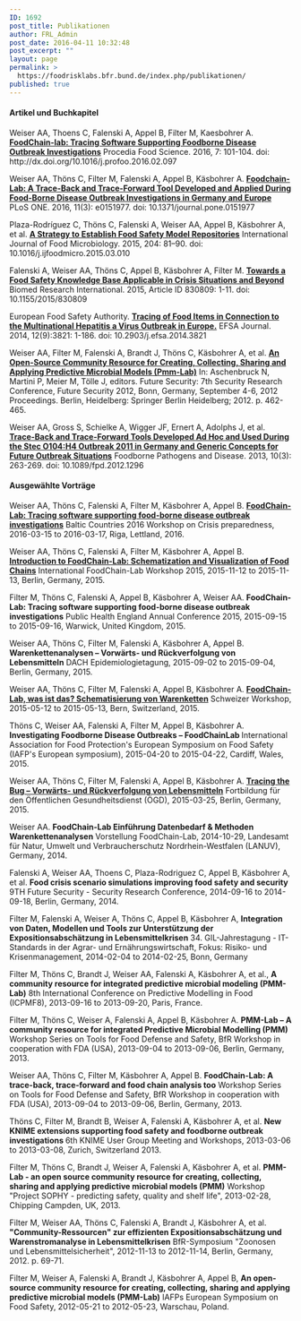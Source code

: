 ```yaml
---
ID: 1692
post_title: Publikationen
author: FRL_Admin
post_date: 2016-04-11 10:32:48
post_excerpt: ""
layout: page
permalink: >
  https://foodrisklabs.bfr.bund.de/index.php/publikationen/
published: true
---
```

<h4 id="Paper">Artikel und Buchkapitel</h4>
Weiser AA, Thoens C, Falenski A, Appel B, Filter M, Kaesbohrer A.
<a href="http://www.sciencedirect.com/science/article/pii/S2211601X16000985" target="_blank"><strong>FoodChain-lab: Tracing Software Supporting Foodborne Disease Outbreak Investigations</strong></a>
Procedia Food Science. 2016, 7: 101-104.
doi: http://dx.doi.org/10.1016/j.profoo.2016.02.097

Weiser AA, Thöns C, Filter M, Falenski A, Appel B, Käsbohrer A.
<a href="http://journals.plos.org/plosone/article?id=10.1371/journal.pone.0151977" target="_blank"><strong>Foodchain-Lab: A Trace-Back and Trace-Forward Tool Developed and Applied During Food-Borne Disease Outbreak Investigations in Germany and Europe</strong></a>
PLoS ONE. 2016, 11(3): e0151977.
doi: 10.1371/journal.pone.0151977

Plaza-Rodríguez C, Thöns C, Falenski A, Weiser AA, Appel B, Käsbohrer A, et al.
<a href="http://www.sciencedirect.com/science/article/pii/S016816051500149X" target="_blank"><strong>A Strategy to Establish Food Safety Model Repositories</strong></a>
International Journal of Food Microbiology. 2015, 204: 81–90.
doi: 10.1016/j.ijfoodmicro.2015.03.010

Falenski A, Weiser AA, Thöns C, Appel B, Käsbohrer A, Filter M.
<a href="http://www.hindawi.com/journals/bmri/2015/830809/" target="_blank"><strong>Towards a Food Safety Knowledge Base Applicable in Crisis Situations and Beyond</strong></a>
Biomed Research International. 2015, Article ID 830809: 1-11.
doi: 10.1155/2015/830809

European Food Safety Authority.
<a href="http://www.efsa.europa.eu/sites/default/files/scientific_output/files/main_documents/3821.pdf" target="_blank"><strong>Tracing of Food Items in Connection to the Multinational Hepatitis a Virus Outbreak in Europe.</strong></a>
EFSA Journal. 2014, 12(9):3821: 1-186.
doi: 10.2903/j.efsa.2014.3821

Weiser AA, Filter M, Falenski A, Brandt J, Thöns C, Käsbohrer A, et al.
<a href="http://link.springer.com/chapter/10.1007%2F978-3-642-33161-9_65" target="_blank"><strong>An Open-Source Community Resource for Creating, Collecting, Sharing and Applying Predictive Microbial Models (Pmm-Lab)</strong></a>
In: Aschenbruck N, Martini P, Meier M, Tölle J, editors. Future Security: 7th Security Research Conference, Future Security 2012, Bonn, Germany, September 4-6, 2012 Proceedings. Berlin, Heidelberg: Springer Berlin Heidelberg; 2012. p. 462-465.

Weiser AA, Gross S, Schielke A, Wigger JF, Ernert A, Adolphs J, et al.
<a href="http://online.liebertpub.com/doi/abs/10.1089/fpd.2012.1296" target="_blank"><strong>Trace-Back and Trace-Forward Tools Developed Ad Hoc and Used During the Stec O104:H4 Outbreak 2011 in Germany and Generic Concepts for Future Outbreak Situations</strong></a>
Foodborne Pathogens and Disease. 2013, 10(3): 263-269.
doi: 10.1089/fpd.2012.1296
<h4 id="Vortrag">Ausgewählte Vorträge</h4>
Weiser AA, Thöns C, Falenski A, Filter M, Käsbohrer A, Appel B.
<a href="https://foodrisklabs.bfr.bund.de/index.php/baltic-countries-2016-workshop/"><strong>FoodChain-Lab: Tracing software supporting food-borne disease outbreak investigations</strong></a>
Baltic Countries 2016 Workshop on Crisis preparedness, 2016-03-15 to 2016-03-17, Riga, Lettland, 2016.

Weiser AA, Thöns C, Falenski A, Filter M, Käsbohrer A, Appel B.
<a href="https://foodrisklabs.bfr.bund.de/index.php/international-foodchain-lab-workshop-1213-11-2015/"><strong>Introduction to FoodChain-Lab: Schematization and Visualization of Food Chains</strong></a>
International FoodChain-Lab Workshop 2015, 2015-11-12 to 2015-11-13, Berlin, Germany, 2015.

Filter M, Thöns C, Falenski A, Appel B, Käsbohrer A, Weiser AA.
<strong>FoodChain-Lab: Tracing software supporting food-borne disease outbreak investigations</strong>
Public Health England Annual Conference 2015, 2015-09-15 to 2015-09-16, Warwick, United Kingdom, 2015.

Weiser AA, Thöns C, Filter M, Falenski A, Käsbohrer A, Appel B.
<strong>Warenkettenanalysen – Vorwärts- und Rückverfolgung von Lebensmitteln</strong>
DACH Epidemiologietagung, 2015-09-02 to 2015-09-04, Berlin, Germany, 2015.

Weiser AA, Thöns C, Filter M, Falenski A, Appel B, Käsbohrer A.
<a href="https://foodrisklabs.bfr.bund.de/wp-content/uploads/2015/02/Programm_FoodChainLab_final.pdf"><strong>FoodChain-Lab, was ist das? Schematisierung von Warenketten</strong></a>
Schweizer Workshop, 2015-05-12 to 2015-05-13, Bern, Switzerland, 2015.

Thöns C, Weiser AA, Falenski A, Filter M, Appel B, Käsbohrer A.
<strong>Investigating Foodborne Disease Outbreaks – FoodChainLab </strong>
International Association for Food Protection's European Symposium on Food Safety (IAFP's European symposium), 2015-04-20 to 2015-04-22, Cardiff, Wales, 2015.

Weiser AA, Thöns C, Filter M, Falenski A, Appel B, Käsbohrer A.
<a href="https://foodrisklabs.bfr.bund.de/wp-content/uploads/2015/11/weiser_tracing_150325_internet.pdf"><strong>Tracing the Bug – Vorwärts- und Rückverfolgung von Lebensmitteln</strong></a>
Fortbildung für den Öffentlichen Gesundheitsdienst (ÖGD), 2015-03-25, Berlin, Germany, 2015.

Weiser AA.
<strong>FoodChain-Lab Einführung Datenbedarf &amp; Methoden Warenkettenanalysen</strong>
Vorstellung FoodChain-Lab, 2014-10-29, Landesamt für Natur, Umwelt und Verbraucherschutz Nordrhein-Westfalen (LANUV), Germany, 2014.

Falenski A, Weiser AA, Thoens C, Plaza-Rodriguez C, Appel B, Käsbohrer A, et al.
<strong>Food crisis scenario simulations improving food safety and security</strong>
9TH Future Security - Security Research Conference, 2014-09-16 to 2014-09-18, Berlin, Germany, 2014.

Filter M, Falenski A, Weiser A, Thöns C, Appel B, Käsbohrer A,
<strong>Integration von Daten, Modellen und Tools zur Unterstützung der Expositionsabschätzung in Lebensmittelkrisen</strong>
34. GIL-Jahrestagung - IT-Standards in der Agrar- und Ernährungswirtschaft, Fokus: Risiko- und Krisenmanagement, 2014-02-04 to 2014-02-25, Bonn, Germany

Filter M, Thöns C, Brandt J, Weiser AA, Falenski A, Käsbohrer A, et al.,
<strong>A community resource for integrated predictive microbial modeling (PMM-Lab)</strong>
8th International Conference on Predictive Modelling in Food (ICPMF8), 2013-09-16 to 2013-09-20, Paris, France.

Filter M, Thöns C, Weiser A, Falenski A, Appel B, Käsbohrer A.
<strong>PMM-Lab – A community resource for integrated Predictive Microbial Modelling (PMM)</strong>
Workshop Series on Tools for Food Defense and Safety, BfR Workshop in cooperation with FDA (USA), 2013-09-04 to 2013-09-06, Berlin, Germany, 2013.

Weiser AA, Thöns C, Filter M, Käsbohrer A, Appel B.
<strong>FoodChain-Lab: A trace-back, trace-forward and food chain analysis too</strong>
Workshop Series on Tools for Food Defense and Safety, BfR Workshop in cooperation with FDA (USA), 2013-09-04 to 2013-09-06, Berlin, Germany, 2013.

Thöns C, Filter M, Brandt B, Weiser A, Falenski A, Käsbohrer A, et al.
<strong>New KNIME extensions supporting food safety and foodborne outbreak investigations </strong>
6th KNIME User Group Meeting and Workshops, 2013-03-06 to 2013-03-08, Zurich, Switzerland 2013.

Filter M, Thöns C, Brandt J, Weiser A, Falenski A, Käsbohrer A, et al.
<strong>PMM-Lab - an open source community resource for creating, collecting, sharing and applying predictive microbial models (PMM)</strong>
Workshop "Project SOPHY - predicting safety, quality and shelf life", 2013-02-28, Chipping Campden, UK, 2013.

Filter M, Weiser AA, Thöns C, Falenski A, Brandt J, Käsbohrer A, et al.
<strong>"Community-Ressourcen" zur effizienten Expositionsabschätzung und Warenstromanalyse in Lebensmittelkrisen</strong>
BfR-Symposium "Zoonosen und Lebensmittelsicherheit", 2012-11-13 to 2012-11-14, Berlin, Germany, 2012. p. 69-71.

Filter M, Weiser A, Falenski A, Brandt J, Käsbohrer A, Appel B,
<strong>An open-source community resource for creating, collecting, sharing and applying predictive microbial models (PMM-Lab)</strong>
IAFPs European Symposium on Food Safety, 2012-05-21 to 2012-05-23, Warschau, Poland.